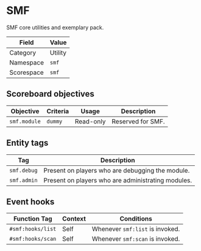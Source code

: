 # SMF
SMF core utilities and exemplary pack.

Field       | Value
----------- | -----
Category    | Utility
Namespace   | `smf`
Scorespace  | `smf`

## Scoreboard objectives
Objective       | Criteria  | Usage     | Description
--------------- | --------- | --------- | -----------
`smf.module`    | `dummy`   | Read-only | Reserved for SMF.

## Entity tags
Tag         | Description
----------- | -----------
`smf.debug` | Present on players who are debugging the module.
`smf.admin` | Present on players who are administrating modules.

## Event hooks
Function Tag        | Context   | Conditions
------------------- | --------- | -----------
`#smf:hooks/list`   | Self      | Whenever `smf:list` is invoked.
`#smf:hooks/scan`   | Self      | Whenever `smf:scan` is invoked.
